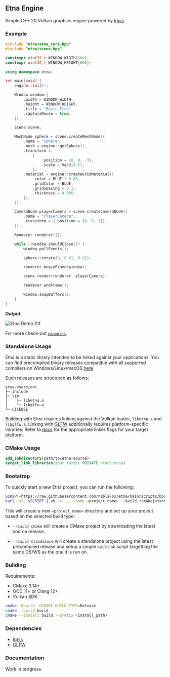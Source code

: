 ## Etna Engine

Simple C++ 20 Vulkan graphics engine powered by [Ignis](https://github.com/nablaFox/Ignis).

### Example

```cpp
#include "etna/etna_core.hpp"
#include "etna/scene.hpp"

constexpr uint32_t WINDOW_WIDTH{800};
constexpr uint32_t WINDOW_HEIGHT{600};

using namespace etna;

int main(void) {
	engine::init();

	Window window({
		.width = WINDOW_WIDTH,
		.height = WINDOW_HEIGHT,
		.title = "Basic Etna",
		.captureMouse = true,
	});

	Scene scene;

	MeshNode sphere = scene.createMeshNode({
		.name = "Sphere",
		.mesh = engine::getSphere(),
		.transform =
			{
				.position = {0, 0, -3},
				.scale = Vec3(0.5),
			},
		.material = engine::createGridMaterial({
			.color = BLUE * 0.08,
			.gridColor = BLUE,
			.gridSpacing = 0.1,
			.thickness = 0.005,
		}),
	});

	CameraNode playerCamera = scene.createCameraNode({
		.name = "PlayerCamera",
		.transform = {.position = {0, 0, 1}},
	});

	Renderer renderer({});

	while (!window.shouldClose()) {
		window.pollEvents();

		sphere->rotate(0, 0.01, 0.01);

		renderer.beginFrame(window);

		scene.render(renderer, playerCamera);

		renderer.endFrame();

		window.swapBuffers();
	}
}
```

**Output**:

![Etna Demo Gif](docs/example.gif)

For more check-out [`examples`](./examples).

### Standalone Usage

Etna is a static library intended to be linked against your applications. You
can find precompiled binary releases compatible with all supported compilers on
Windows/Linux/macOS [here]().

Such releases are structured as follows:

```
etna-<version>
├─ include
├─ lib
│    ├─ libetna.a
│    └─ libglfw.a
└─ LICENSE
```

Building with Etna requires linking against the Vulkan loader, `libetna.a` and
`libglfw.a`. Linking with [GLFW](https://github.com/glfw/glfw) additionally
requires platform-specific libraries. Refer to [docs](docs/some/file) for the
appropriate linker flags for your target platform.

### CMake Usage

```cmake
add_subdirectory(path/to/etna-source)
target_link_libraries(your_target PRIVATE etna::etna)
```

### Bootstrap 

To quickly start a new Etna project, you can run the following:

```bash
SCRIPT=https://raw.githubusercontent.com/nablaFox/etna/main/scripts/bootstrap.sh
curl -sSL $SCRIPT | sh -s -- --name <project_name> --build <cmake|standalone>
```

This will create a new `<project_name>` directory and set up your project based
on the selected build type:

- `--build cmake` will create a CMake project by downloading the latest source release.

- `--build standalone` will create a standalone project using the latest
    precompiled release and setup a simple `build.sh` script targetting the
    same OS/WS as the one it is run on.

### Building

Requirements:

- CMake 3.14+
- GCC 11+ or Clang 12+
- Vulkan SDK

```bash
cmake -Bbuild -DCMAKE_BUILD_TYPE=Release
cmake --build build
cmake --install build --prefix <install_path>
```

### Dependencies

- [Ignis](https://github.com/nablaFox/Ignis)
- [GLFW](https://github.com/glfw/glfw)

### Documentation

Work in progress.
